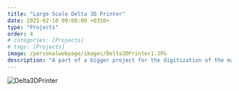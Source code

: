 ```yaml
---
title: "Large Scale Delta 3D Printer"
date: 2025-02-10 00:00:00 +0350+
type: "Projects"
order: 4
# categories: [Projects]
# tags: [Projects]
image: /personalwebpage/images/Delta3DPrinter1.JPG
description: "A part of a bigger project for the digitization of the manufacturing process of braces for children with scoliosis"
---
```


![Delta3DPrinter](/personalwebpage/images/Delta3DPrinter.JPG)